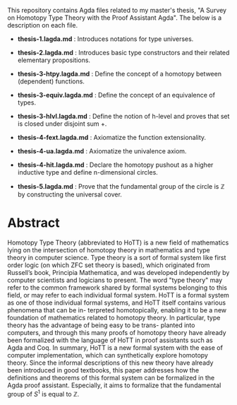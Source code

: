 This repository contains Agda files related to my master's thesis, "A Survey on Homotopy Type Theory with the Proof Assistant Agda".
The below is a description on each file.

* **thesis-1.lagda.md** : Introduces notations for type universes.

* **thesis-2.lagda.md** : Introduces basic type constructors and their related elementary propositions.

* **thesis-3-htpy.lagda.md** : Define the concept of a homotopy between (dependent) functions.

* **thesis-3-equiv.lagda.md** : Define the concept of an equivalence of types.

* **thesis-3-hlvl.lagda.md** : Define the notion of h-level and proves that set is closed under disjoint sum +.

* **thesis-4-fext.lagda.md** : Axiomatize the function extensionality.

* **thesis-4-ua.lagda.md** : Axiomatize the univalence axiom.

* **thesis-4-hit.lagda.md** : Declare the homotopy pushout as a higher inductive type and define n-dimensional circles.

* **thesis-5.lagda.md** : Prove that the fundamental group of the circle is $\mathbb{Z}$ by constructing the universal cover.


# Abstract
  Homotopy Type Theory (abbreviated to HoTT) is a new field of mathematics lying on
the intersection of homotopy theory in mathematics and type theory in computer science.
Type theory is a sort of formal system like first order logic (on which ZFC set theory is
based), which originated from Russell’s book, Principia Mathematica, and was developed
independently by computer scientists and logicians to present. The word "type theory"
may refer to the common framework shared by formal systems belonging to this field, or
may refer to each individual formal system. HoTT is a formal system as one of those
individual formal systems, and HoTT itself contains various phenomena that can be in-
terpreted homotopically, enabling it to be a new foundation of mathematics related to
homotopy theory. In particular, type theory has the advantage of being easy to be trans-
planted into computers, and through this many proofs of homotopy theory have already
been formalized with the language of HoTT in proof assistants such as Agda and Coq.
In summary, HoTT is a new formal system with the ease of computer implementation,
which can synthetically explore homotopy theory. Since the informal descriptions of this
new theory have already been introduced in good textbooks, this paper addresses how
the definitions and theorems of this formal system can be formalized in the Agda proof
assistant. Especially, it aims to formalize that the fundamental group of $S^1$ is equal to $\mathbb{Z}$.
